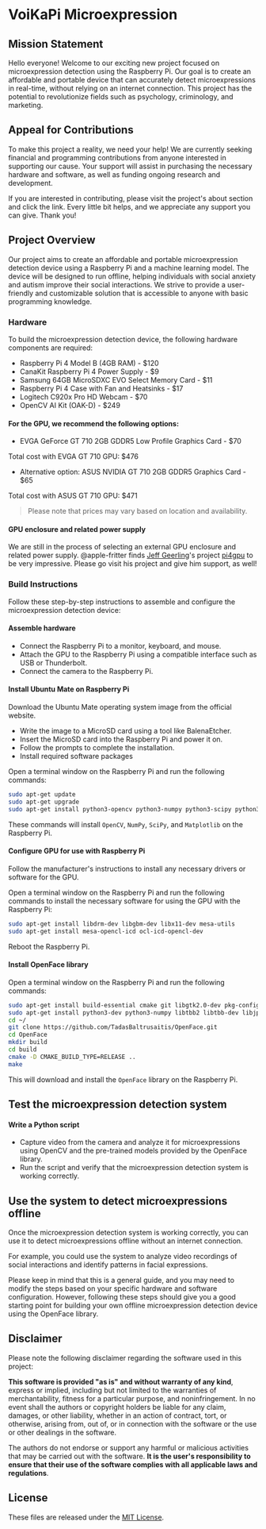 # VoiKaPi Microexpression
## Mission Statement
Hello everyone! Welcome to our exciting new project focused on microexpression detection using the Raspberry Pi. Our goal is to create an affordable and portable device that can accurately detect microexpressions in real-time, without relying on an internet connection. This project has the potential to revolutionize fields such as psychology, criminology, and marketing.

## Appeal for Contributions
To make this project a reality, we need your help! We are currently seeking financial and programming contributions from anyone interested in supporting our cause. Your support will assist in purchasing the necessary hardware and software, as well as funding ongoing research and development.

If you are interested in contributing, please visit the project's about section and click the link. Every little bit helps, and we appreciate any support you can give. Thank you!

## Project Overview
Our project aims to create an affordable and portable microexpression detection device using a Raspberry Pi and a machine learning model. The device will be designed to run offline, helping individuals with social anxiety and autism improve their social interactions. We strive to provide a user-friendly and customizable solution that is accessible to anyone with basic programming knowledge.

### Hardware
To build the microexpression detection device, the following hardware components are required:

- Raspberry Pi 4 Model B (4GB RAM) - $120
- CanaKit Raspberry Pi 4 Power Supply - $9
- Samsung 64GB MicroSDXC EVO Select Memory Card - $11
- Raspberry Pi 4 Case with Fan and Heatsinks - $17
- Logitech C920x Pro HD Webcam - $70
- OpenCV AI Kit (OAK-D) - $249

#### For the GPU, we recommend the following options:

- EVGA GeForce GT 710 2GB GDDR5 Low Profile Graphics Card - $70

Total cost with EVGA GT 710 GPU: $476

- Alternative option: ASUS NVIDIA GT 710 2GB GDDR5 Graphics Card - $65

Total cost with ASUS GT 710 GPU: $471

> Please note that prices may vary based on location and availability.

#### GPU enclosure and related power supply
We are still in the process of selecting an external GPU enclosure and related power supply. @apple-fritter finds [Jeff Geerling](https://github.com/geerlingguy)'s project [pi4gpu](https://github.com/geerlingguy/pi4gpu) to be very impressive. Please go visit his project and give him support, as well!

### Build Instructions
Follow these step-by-step instructions to assemble and configure the microexpression detection device:

#### Assemble hardware
- Connect the Raspberry Pi to a monitor, keyboard, and mouse.
- Attach the GPU to the Raspberry Pi using a compatible interface such as USB or Thunderbolt.
- Connect the camera to the Raspberry Pi.

#### Install Ubuntu Mate on Raspberry Pi
Download the Ubuntu Mate operating system image from the official website.
- Write the image to a MicroSD card using a tool like BalenaEtcher.
- Insert the MicroSD card into the Raspberry Pi and power it on.
- Follow the prompts to complete the installation.
- Install required software packages

Open a terminal window on the Raspberry Pi and run the following commands:
```bash
sudo apt-get update
sudo apt-get upgrade
sudo apt-get install python3-opencv python3-numpy python3-scipy python3-matplotlib
```
These commands will install `OpenCV`, `NumPy`, `SciPy`, and `Matplotlib` on the Raspberry Pi.

#### Configure GPU for use with Raspberry Pi

Follow the manufacturer's instructions to install any necessary drivers or software for the GPU.

Open a terminal window on the Raspberry Pi and run the following commands to install the necessary software for using the GPU with the Raspberry Pi:

```bash
sudo apt-get install libdrm-dev libgbm-dev libx11-dev mesa-utils
sudo apt-get install mesa-opencl-icd ocl-icd-opencl-dev
```
Reboot the Raspberry Pi.
#### Install OpenFace library

Open a terminal window on the Raspberry Pi and run the following commands:
```bash
sudo apt-get install build-essential cmake git libgtk2.0-dev pkg-config libavcodec-dev libavformat-dev libswscale-dev
sudo apt-get install python3-dev python3-numpy libtbb2 libtbb-dev libjpeg-dev libpng-dev libtiff-dev libdc1394-22-dev
cd ~/
git clone https://github.com/TadasBaltrusaitis/OpenFace.git
cd OpenFace
mkdir build
cd build
cmake -D CMAKE_BUILD_TYPE=RELEASE ..
make
```
This will download and install the `OpenFace` library on the Raspberry Pi.

## Test the microexpression detection system

#### Write a Python script
- Capture video from the camera and analyze it for microexpressions using OpenCV and the pre-trained models provided by the OpenFace library.
- Run the script and verify that the microexpression detection system is working correctly.

## Use the system to detect microexpressions offline

Once the microexpression detection system is working correctly, you can use it to detect microexpressions offline without an internet connection.

For example, you could use the system to analyze video recordings of social interactions and identify patterns in facial expressions.

Please keep in mind that this is a general guide, and you may need to modify the steps based on your specific hardware and software configuration. However, following these steps should give you a good starting point for building your own offline microexpression detection device using the OpenFace library.

## Disclaimer
Please note the following disclaimer regarding the software used in this project:

**This software is provided "as is" and without warranty of any kind**, express or implied, including but not limited to the warranties of merchantability, fitness for a particular purpose, and noninfringement. In no event shall the authors or copyright holders be liable for any claim, damages, or other liability, whether in an action of contract, tort, or otherwise, arising from, out of, or in connection with the software or the use or other dealings in the software.

The authors do not endorse or support any harmful or malicious activities that may be carried out with the software. **It is the user's responsibility to ensure that their use of the software complies with all applicable laws and regulations**.

## License
These files are released under the [MIT License](LICENSE).
